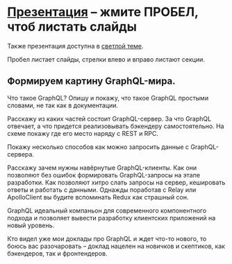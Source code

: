 # [Презентация](https://nodkz.github.io/conf-talks/talks/2019.08.24-techtrain-piter/index.html) – жмите ПРОБЕЛ, чтоб листать слайды

Также презентация доступна в [светлой теме](https://nodkz.github.io/conf-talks/talks/2019.08.24-techtrain-piter/white.html).

Пробел листает слайды, стрелки влево и вправо листают секции.

## Формируем картину GraphQL-мира.

Что такое GraphQL? Опишу и покажу, что такое GraphQL простыми словами, не так как в документации.

Расскажу из каких частей состоит GraphQL-сервер. За что GraphQL отвечает, а что придется реализовывать бэкендеру самостоятельно. На схеме покажу где его место наряду с REST и RPC.

Покажу несколько способов как можно запросить данные с GraphQL-сервера.

Расскажу зачем нужны навёрнутые GraphQL-клиенты. Как они позволяют без ошибок формировать GraphQL-запросы на этапе разработки. Как позволяют хитро слать запросы на сервер, кешировать ответы и работать с данными. Однажды поработав с Relay или ApolloClient вы будите вспоминать Redux как страшный сон.

GraphQL идеальный компаньон для современного компонентного подхода и позволяет вывести разработку клиентских приложений на новый уровень.

Кто видел уже мои доклады про GraphQL и ждет что-то нового, то боюсь вас разочаровать – доклад нацелен на новичков и скептиков, как бэкендеров, так и фронтендеров.
